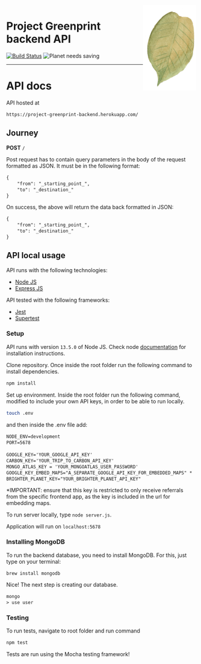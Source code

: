 <img src="./docs/_imgs/leaf.png" align="right" />

# Project Greenprint backend API
[![Build Status](https://travis-ci.org/natyeo/Project_Greenprint_Backend.svg?branch=master)](https://travis-ci.org/natyeo/Project_Greenprint_Backend)
![Planet needs saving](https://img.shields.io/badge/planet-needs%20saving-green)

---

# API docs

API hosted at
```
https://project-greenprint-backend.herokuapp.com/
```

## Journey

**POST** ```/```

Post request has to contain query parameters in the body of the request formatted as JSON. It must be in the following format:

```
{
    "from": "_starting_point_",
    "to": "_destination_"
}
```

On success, the above will return the data back formatted in JSON:

```
{
    "from": "_starting_point_",
    "to": "_destination_"
}

```

## API local usage

API runs with the following technologies:

  * [Node JS](https://nodejs.org/en/)
  * [Express JS](https://expressjs.com/)

API tested with the following frameworks:

  * [Jest](https://jestjs.io/)
  * [Supertest](https://github.com/visionmedia/supertest)


### Setup

API runs with version ```13.5.0``` of Node JS. Check node [documentation](https://nodejs.org/en/download/) for installation instructions.

Clone repository. Once inside the root folder run the following command to install dependencies.

```bash
npm install
```
Set up environment. Inside the root folder run the following command, modified to include your own API keys, in order to be able to run locally.

```bash
touch .env
```
and then inside the .env file add:

```
NODE_ENV=development
PORT=5678

GOOGLE_KEY='YOUR_GOOGLE_API_KEY'
CARBON_KEY='YOUR_TRIP_TO_CARBON_API_KEY'
MONGO_ATLAS_KEY = 'YOUR_MONGOATLAS_USER_PASSWORD'
GOOGLE_KEY_EMBED_MAPS="A_SEPARATE_GOOGLE_API_KEY_FOR_EMBEDDED_MAPS" *
BRIGHTER_PLANET_KEY="YOUR_BRIGHTER_PLANET_API_KEY"
```
*IMPORTANT: ensure that this key is restricted to only receive referrals from the specific frontend app, as the key is included in the url for embedding maps.

To run server locally, type ``` node server.js ```.

Application will run on ```localhost:5678```

###  Installing MongoDB

To run the backend database, you need to install MongoDB. For this, just type on your terminal:
```
brew install mongodb
```
Nice! The next step is creating our database.

```
mongo
> use user
```

### Testing

To run tests, navigate to root folder and run command

```bash
npm test
```
Tests are run using the Mocha testing framework!
